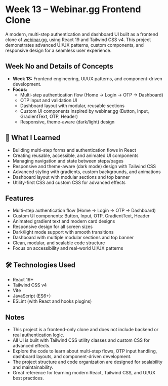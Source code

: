 # Week 13 – Webinar.gg Frontend Clone

A modern, multi-step authentication and dashboard UI built as a frontend clone of [webinar.gg](https://webinar.gg), using React 19 and Tailwind CSS v4. This project demonstrates advanced UI/UX patterns, custom components, and responsive design for a seamless user experience.

## Week No and Details of Concepts
- **Week 13:** Frontend engineering, UI/UX patterns, and component-driven development.
- **Focus:**
  - Multi-step authentication flow (Home → Login → OTP → Dashboard)
  - OTP input and validation UI
  - Dashboard layout with modular, reusable sections
  - Custom UI components inspired by webinar.gg (Button, Input, GradientText, OTP, Header)
  - Responsive, theme-aware (dark/light) design

## 🧠 What I Learned
- Building multi-step forms and authentication flows in React
- Creating reusable, accessible, and animated UI components
- Managing navigation and state between steps/pages
- Responsive and theme-aware (dark mode) design with Tailwind CSS
- Advanced styling with gradients, custom backgrounds, and animations
- Dashboard layout with modular sections and top banner
- Utility-first CSS and custom CSS for advanced effects

## Features
- Multi-step authentication flow (Home → Login → OTP → Dashboard)
- Custom UI components: Button, Input, OTP, GradientText, Header
- Animated gradient text and modern card designs
- Responsive design for all screen sizes
- Dark/light mode support with smooth transitions
- Dashboard with multiple modular sections and top banner
- Clean, modular, and scalable code structure
- Focus on accessibility and real-world UI/UX patterns

## 🛠️ Technologies Used
- React 19+
- Tailwind CSS v4
- Vite
- JavaScript (ES6+)
- ESLint (with React and hooks plugins)

## Notes
- This project is a frontend-only clone and does not include backend or real authentication logic.
- All UI is built with Tailwind CSS utility classes and custom CSS for advanced effects.
- Explore the code to learn about multi-step flows, OTP input handling, dashboard layouts, and component-driven development.
- The project structure and code organization are designed for scalability and maintainability.
- Great reference for learning modern React, Tailwind CSS, and UI/UX best practices.
